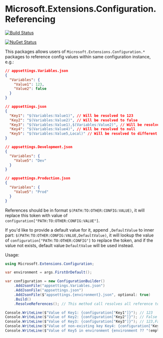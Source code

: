 # Microsoft.Extensions.Configuration.Referencing

[![Build Status](https://dev.azure.com/vicey/GithubProjectsCICD/_apis/build/status/yhvicey.Microsoft.Extensions.Configuration.Referencing?branchName=main)](https://dev.azure.com/vicey/GithubProjectsCICD/_build/latest?definitionId=11&branchName=main)

[![NuGet Status](https://buildstats.info/nuget/yiwwan.Microsoft.Extensions.Configuration.Referencing)](https://buildstats.info/nuget/yiwwan.Microsoft.Extensions.Configuration.Referencing)

This packages allows users of `Microsoft.Extensions.Configuration.*` packages to reference config values within same configuration instance, e.g.:

```json
// appsettings.Variables.json
{
  "Variables": {
    "Value1": 123,
    "Value2": false
  }
}

// appsettings.json
{
  "Key1": "$(Variables:Value1)", // Will be resolved to 123
  "Key2": "$(Variables:Value2)", // Will be resolved to false
  "Key3": "$(Variables:Value1),$(Variables:Value2)", // Will be resolved to 123,False
  "Key4": "$(Variables:Value4)", // Will be resolved to null
  "Key5": "$(Variables:Value5,Local)" // Will be resolved to different values in different environments, with default value "Local"
}

// appsettings.Development.json
{
  "Variables": {
    "Value5": "Dev"
  }
}

// appsettings.Production.json
{
  "Variables": {
    "Value5": "Prod"
  }
}
```

References should be in format `$(PATH:TO:OTHER:CONFIG:VALUE)`, it will replace this token with value of `configuration["PATH:TO:OTHER:CONFIG:VALUE"]`.

If you'd like to provide a default value for it, append `,DefaultValue` to inner part: `$(PATH:TO:OTHER:CONFIG:VALUE,DefaultValue)`, it will lookup the value of `configuration["PATH:TO:OTHER:CONFIG"]` to replace the token, and if the value not exists, default value `DefaultValue` will be used instead.

Usage:

```csharp
using Microsoft.Extensions.Configuration;

var environment = args.FirstOrDefault();

var configuration = new ConfigurationBuilder()
    .AddJsonFile("appsettings.Variables.json")
    .AddJsonFile("appsettings.json")
    .AddJsonFile($"appsettings.{environment}.json", optional: true)
    .Build()
    .ResolveReferences(); // This method call resolves all reference tokens in '$(PATH:TO:OTHER:CONFIG:VALUE)' format

Console.WriteLine($"Value of Key1: {configuration["Key1"]}"); // 123
Console.WriteLine($"Value of Key2: {configuration["Key2"]}"); // False
Console.WriteLine($"Value of Key3: {configuration["Key3"]}"); // 123,False
Console.WriteLine($"Value of non-existing key Key4: {configuration["Key4"]}"); // (empty)
Console.WriteLine($"Value of Key5 in environment {environment ?? "(empty)"}: {configuration["Key5"]}"); // "Prod" for Production, "Dev" for Development, "Local" for default case
```
